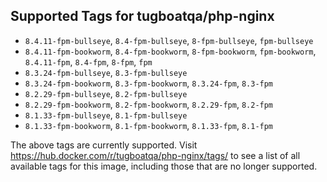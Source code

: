 ## Supported Tags for tugboatqa/php-nginx

* `8.4.11-fpm-bullseye`, `8.4-fpm-bullseye`, `8-fpm-bullseye`, `fpm-bullseye`
* `8.4.11-fpm-bookworm`, `8.4-fpm-bookworm`, `8-fpm-bookworm`, `fpm-bookworm`, `8.4.11-fpm`, `8.4-fpm`, `8-fpm`, `fpm`
* `8.3.24-fpm-bullseye`, `8.3-fpm-bullseye`
* `8.3.24-fpm-bookworm`, `8.3-fpm-bookworm`, `8.3.24-fpm`, `8.3-fpm`
* `8.2.29-fpm-bullseye`, `8.2-fpm-bullseye`
* `8.2.29-fpm-bookworm`, `8.2-fpm-bookworm`, `8.2.29-fpm`, `8.2-fpm`
* `8.1.33-fpm-bullseye`, `8.1-fpm-bullseye`
* `8.1.33-fpm-bookworm`, `8.1-fpm-bookworm`, `8.1.33-fpm`, `8.1-fpm`

The above tags are currently supported. Visit https://hub.docker.com/r/tugboatqa/php-nginx/tags/ to see a list of all available tags for this image, including those that are no longer supported.
